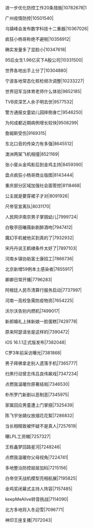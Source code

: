 进一步优化防控工作20条措施|10782678|1

广州疫情防控|10501540|

乌镇峰会发布数字科技十二重器|10367026|

疯狂小杨哥称绝不避税|10356912|

确实发量多了显脸小|10347618|

95后女生1.96亿买下A股公司|10331500|

世界各地出手上分了|10304880|

宁波各地常态化核检频次调整|10233227|

世界冠军当体育老师什么体验|9852185|

TVB资深艺人余子明去世|9577532|

警方通报女童幼儿园摔倒身亡|9546250|

为何成都近期病例增长较快|9508299|

詹姆斯受伤|9169315|

东北口音的传染力有多强|8645512|

澳洲两架飞机相撞|8521169|

张小斐从金鸡影后到金鸡主持|8459390|

盘点疯狂小杨哥商业版图|8143444|

重庆部分区域加强社会面管控|8118468|

公主就是要穿裙子才对|8091926|

尺帝官宣离队|8031170|

人民网评南京男子掌掴幼儿|7999724|

白敬亭田曦薇新剧醉酒吻|7947412|

魔幻手机被他买到真的了|7932932|

宋丹丹说王鹤棣条件太好了|7897103|

河南乡镇协助富士康招工|7866736|

北京新增59例本土感染者|7855917|

卿卿日常开播|7796283|

阿根廷人民币清算行服务启动|7737997|

河南一高校急需防疫物资|7654225|

沃尔沃告别内燃机|7499017|

新郎婚礼上抹新娘一脸蛋糕|7429778|

原来阿瑟请坐是这样的|7390472|

iOS 16.1.1正式版发布|7382048|

C罗3年前采访曝光|7381868|

男子拜佛拿走别人遗落手机|7365777|

扫黑行动曾志伟吕良伟飙戏|7347234|

点燃我温暖你原著结局|7346530|

朴所罗门新剧以恶制恶|7345975|

家属回应男童遭上门掌掴|7325439|

陈飞宇张婧仪放烟花花絮|7286832|

当长相精致被怀疑不是真人|7257619|

曝LPL工资帽|7257327|

王栎鑫梦回路星河|7248246|

点燃我温暖你父母视角|7224741|

多地整治防控层层加码|7215156|

白帝空天战机模型亮相航展|7195825|

金鸡奖闭幕式主持人阵容|7157485|

keepMeAlive转音挑战|7114090|

北方多地将入冬迎雪|7096771|

神印王座复播|7072043|


